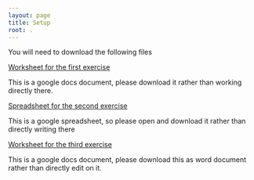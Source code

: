 ```yaml
---
layout: page
title: Setup
root: .
---
```

You will need to download the following files

[Worksheet for the first exercise](http://bit.ly/2CLLmDM)

This is a google docs document, please download it rather than working directly there.

[Spreadsheet for the second exercise](http://bit.ly/2ozYuqN)

This is a google spreadsheet, so please open and download it rather than directly writing there

[Worksheet for the third exercise](https://docs.google.com/document/d/1cyCDdfqbVG8Y8n9Sqz-0MMKwt-luskBjuA-vOz6bXV4/edit?usp=sharing)

This is a google docs document, please download this as word document rather than directly edit on it. 
